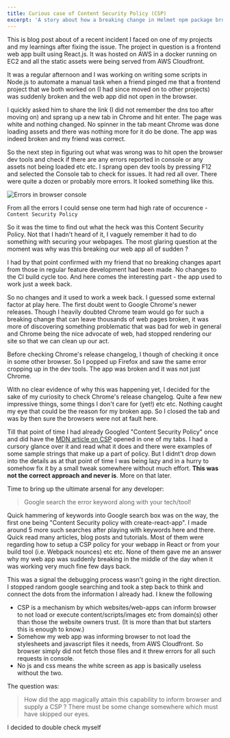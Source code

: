 ```yaml
---
title: Curious case of Content Security Policy (CSP)
excerpt: 'A story about how a breaking change in Helmet npm package broke ony of my frontend projects and my learnings about Content Security Policy feature in browsers.'
---
```


This is blog post about of a recent incident I faced on one of my projects and my learnings after fixing the issue. The project in question is a frontend web app built using React.js. It was hosted on AWS in a docker running on EC2 and all the static assets were being served from AWS Cloudfront.

It was a regular afternoon and I was working on writing some scripts in Node.js to automate a manual task when a friend pinged me that a frontend project that we both worked on (I had since moved on to other projects) was suddenly broken and the web app did not open in the browser.

I quickly asked him to share the link (I did not remember the dns too after moving on) and sprang up a new tab in Chrome and hit enter. The page was white and nothing changed. No spinner in the tab meant Chrome was done loading assets and there was nothing more for it do be done. The app was indeed broken and my friend was correct.

So the next step in figuring out what was wrong was to hit open the browser dev tools and check if there are any errors reported in console or any assets not being loaded etc etc. I sprang open dev tools by pressing F12 and selected the Console tab to check for issues. It had red all over. There were quite a dozen or probably more errors. It looked something like this.

![Errors in browser console](/assets/images/curious-case-of-csp-1.png)

From all the errors I could sense one term had high rate of occurence - `Content Security Policy`

So it was the time to find out what the heck was this Content Security Policy. Not that I hadn't heard of it, I vaguely remember it had to do something with securing your webpages. The most glaring question at the moment was why was this breaking our web app all of sudden ?

I had by that point confirmed with my friend that no breaking changes apart from those in regular feature development had been made. No changes to the CI build cycle too. And here comes the interesting part - the app used to work just a week back.

So no changes and it used to work a week back. I guessed some external factor at play here. The first doubt went to Google Chrome's newer releases. Though I heavily doubted Chrome team would go for such a breaking change that can leave thousands of web pages broken, it was more of discovering something problematic that was bad for web in general and Chrome being the nice advocate of web, had stopped rendering our site so that we can clean up our act.

Before checking Chrome's release changelog, I though of checking it once in some other browser. So I popped up Firefox and saw the same error cropping up in the dev tools. The app was broken and it was not just Chrome.

With no clear evidence of why this was happening yet, I decided for the sake of my curiosity to check Chrome's release changelog. Quite a few new impressive things, some things I don't care for (yet!) etc etc. Nothing caught my eye that could be the reason for my broken app. So I closed the tab and was by then sure the browsers were not at fault here.

Till that point of time I had already Googled "Content Security Policy" once and did have the [MDN article on CSP](https://developer.mozilla.org/en-US/docs/Web/HTTP/CSP) opened in one of my tabs. I had a cursory glance over it and read what it does and there were examples of some sample strings that make up a part of policy. But I didnt't drop down into the details as at that point of time I was being lazy and in a hurry to somehow fix it by a small tweak somewhere without much effort. **This was not the correct approach and never is**. More on that later.

Time to bring up the ultimate arsenal for any developer:

> Google search the error keyword along with your tech/tool!

Quick hammering of keywords into Google search box was on the way, the first one being "Content Security policy with create-react-app". I made around 5 more such searches after playing with keywords here and there. Quick read many articles, blog posts and tutorials. Most of them were regarding how to setup a CSP policy for your webapp in React or from your build tool (i.e. Webpack nounces) etc etc. None of them gave me an answer why my web app was suddenly breaking in the middle of the day when it was working very much fine few days back.

This was a signal the debugging process wasn't going in the right direction. I stopped random google searching and took a step back to think and connect the dots from the information I already had. I knew the following

- CSP is a mechanism by which websites/web-apps can inform browser to not load or execute content/scripts/images etc from domain(s) other than those the website owners trust. (It is more than that but starters this is enough to know.)
- Somehow my web app was informing browser to not load the stylesheets and javascript files it needs, from AWS Cloudfront. So browser simply did not fetch those files and it threw errors for all such requests in console.
- No js and css means the white screen as app is basically useless without the two.

The question was:

> How did the app magically attain this capability to inform browser and supply a CSP ? There must be some change somewhere which must have skipped our eyes. 

I decided to double check myself
